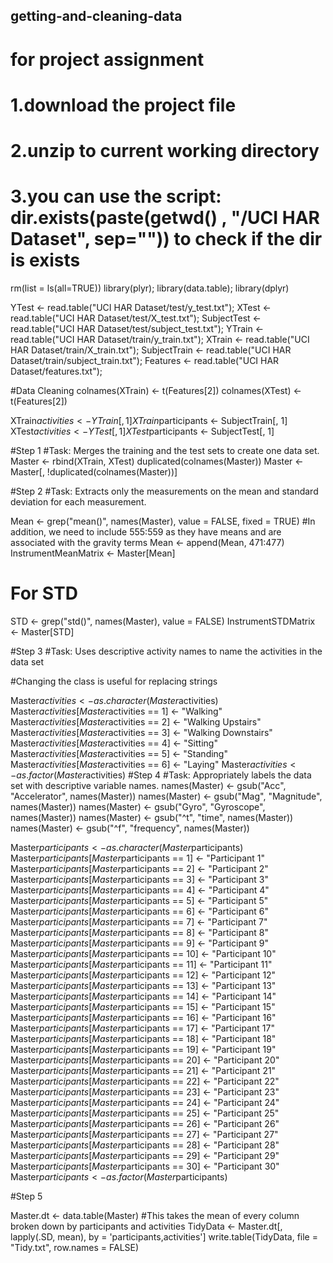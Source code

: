 ## getting-and-cleaning-data
# for project assignment
# 1.download the project file 
# 2.unzip to current working directory
# 3.you can use the script: dir.exists(paste(getwd() , "/UCI HAR Dataset", sep="")) to check if the dir is exists

rm(list = ls(all=TRUE))
library(plyr);
library(data.table);
library(dplyr)

YTest <- read.table("UCI HAR Dataset/test/y_test.txt");
XTest <- read.table("UCI HAR Dataset/test/X_test.txt");
SubjectTest <- read.table("UCI HAR Dataset/test/subject_test.txt");
YTrain <- read.table("UCI HAR Dataset/train/y_train.txt");
XTrain <- read.table("UCI HAR Dataset/train/X_train.txt");
SubjectTrain <- read.table("UCI HAR Dataset/train/subject_train.txt");
Features <- read.table("UCI HAR Dataset/features.txt");


#Data Cleaning
colnames(XTrain) <- t(Features[2])
colnames(XTest) <- t(Features[2])

XTrain$activities <- YTrain[, 1]
XTrain$participants <- SubjectTrain[, 1]
XTest$activities <- YTest[, 1]
XTest$participants <- SubjectTest[, 1]

#Step 1
#Task: Merges the training and the test sets to create one data set.
Master <- rbind(XTrain, XTest)
duplicated(colnames(Master))
Master <- Master[, !duplicated(colnames(Master))]

#Step 2
#Task: Extracts only the measurements on the mean and standard deviation for each measurement.

Mean <- grep("mean()", names(Master), value = FALSE, fixed = TRUE)
#In addition, we need to include 555:559 as they have means and are associated with the gravity terms
Mean <- append(Mean, 471:477)
InstrumentMeanMatrix <- Master[Mean]
# For STD
STD <- grep("std()", names(Master), value = FALSE)
InstrumentSTDMatrix <- Master[STD]

#Step 3
#Task: Uses descriptive activity names to name the activities in the data set

#Changing the class is useful for replacing strings

Master$activities <- as.character(Master$activities)
Master$activities[Master$activities == 1] <- "Walking"
Master$activities[Master$activities == 2] <- "Walking Upstairs"
Master$activities[Master$activities == 3] <- "Walking Downstairs"
Master$activities[Master$activities == 4] <- "Sitting"
Master$activities[Master$activities == 5] <- "Standing"
Master$activities[Master$activities == 6] <- "Laying"
Master$activities <- as.factor(Master$activities)
#Step 4
#Task: Appropriately labels the data set with descriptive variable names.
names(Master) <- gsub("Acc", "Accelerator", names(Master))
names(Master) <- gsub("Mag", "Magnitude", names(Master))
names(Master) <- gsub("Gyro", "Gyroscope", names(Master))
names(Master) <- gsub("^t", "time", names(Master))
names(Master) <- gsub("^f", "frequency", names(Master))

Master$participants <- as.character(Master$participants)
Master$participants[Master$participants == 1] <- "Participant 1"
Master$participants[Master$participants == 2] <- "Participant 2"
Master$participants[Master$participants == 3] <- "Participant 3"
Master$participants[Master$participants == 4] <- "Participant 4"
Master$participants[Master$participants == 5] <- "Participant 5"
Master$participants[Master$participants == 6] <- "Participant 6"
Master$participants[Master$participants == 7] <- "Participant 7"
Master$participants[Master$participants == 8] <- "Participant 8"
Master$participants[Master$participants == 9] <- "Participant 9"
Master$participants[Master$participants == 10] <- "Participant 10"
Master$participants[Master$participants == 11] <- "Participant 11"
Master$participants[Master$participants == 12] <- "Participant 12"
Master$participants[Master$participants == 13] <- "Participant 13"
Master$participants[Master$participants == 14] <- "Participant 14"
Master$participants[Master$participants == 15] <- "Participant 15"
Master$participants[Master$participants == 16] <- "Participant 16"
Master$participants[Master$participants == 17] <- "Participant 17"
Master$participants[Master$participants == 18] <- "Participant 18"
Master$participants[Master$participants == 19] <- "Participant 19"
Master$participants[Master$participants == 20] <- "Participant 20"
Master$participants[Master$participants == 21] <- "Participant 21"
Master$participants[Master$participants == 22] <- "Participant 22"
Master$participants[Master$participants == 23] <- "Participant 23"
Master$participants[Master$participants == 24] <- "Participant 24"
Master$participants[Master$participants == 25] <- "Participant 25"
Master$participants[Master$participants == 26] <- "Participant 26"
Master$participants[Master$participants == 27] <- "Participant 27"
Master$participants[Master$participants == 28] <- "Participant 28"
Master$participants[Master$participants == 29] <- "Participant 29"
Master$participants[Master$participants == 30] <- "Participant 30"
Master$participants <- as.factor(Master$participants)

#Step 5

Master.dt <- data.table(Master)
#This takes the mean of every column broken down by participants and activities
TidyData <- Master.dt[, lapply(.SD, mean), by = 'participants,activities']
write.table(TidyData, file = "Tidy.txt", row.names = FALSE)
